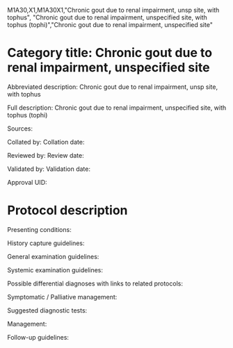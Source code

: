 M1A30,X1,M1A30X1,"Chronic gout due to renal impairment, unsp site, with tophus", "Chronic gout due to renal impairment, unspecified site, with tophus (tophi)","Chronic gout due to renal impairment, unspecified site"
# Category title: Chronic gout due to renal impairment, unspecified site

Abbreviated description: Chronic gout due to renal impairment, unsp site, with tophus

Full description: Chronic gout due to renal impairment, unspecified site, with tophus (tophi)

Sources:

Collated by:
Collation date:

Reviewed by:
Review date:

Validated by:
Validation date:

Approval UID:

# Protocol description

Presenting conditions:

History capture guidelines:

General examination guidelines:

Systemic examination guidelines:

Possible differential diagnoses with links to related protocols:

Symptomatic / Palliative management:

Suggested diagnostic tests:

Management:

Follow-up guidelines:
